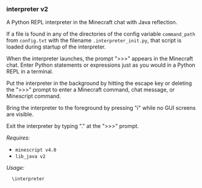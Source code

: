 ### interpreter v2

A Python REPL interpreter in the Minecraft chat with
Java reflection.

If a file is found in any of the directories of the config
variable `command_path` from `config.txt` with the filename
`.interpreter_init.py`, that script is loaded during startup
of the interpreter.

When the interpreter launches, the prompt ">>>" appears
in the Minecraft chat. Enter Python statements or expressions
just as you would in a Python REPL in a terminal.

Put the interpreter in the background by hitting the escape
key or deleting the ">>>" prompt to enter a Minecraft command,
chat message, or Minescript command.

Bring the interpreter to the foreground by pressing "i" while
no GUI screens are visible.

Exit the interpreter by typing "." at the ">>>" prompt.

*Requires:*

- `minescript v4.0`
- `lib_java v2`

*Usage:*

```
  \interpreter
```

